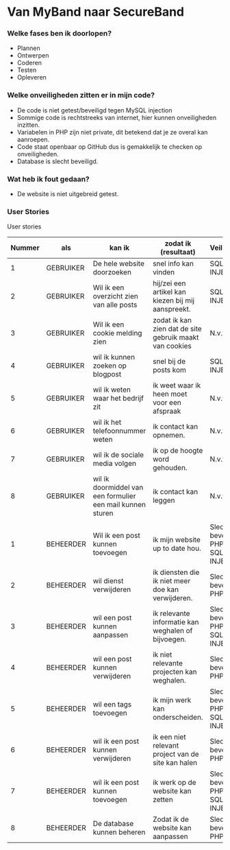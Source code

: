 # Van MyBand naar SecureBand
### Welke fases ben ik doorlopen?
- Plannen
- Ontwerpen
- Coderen
- Testen
- Opleveren


### Welke onveiligheden zitten er in mijn code?
- De code is niet getest/beveiligd tegen MySQL injection
- Sommige code is rechtstreeks van internet, hier kunnen onveiligheden inzitten.
- Variabelen in PHP zijn niet private, dit betekend dat je ze overal kan aanroepen.
- Code staat openbaar op GitHub dus is gemakkelijk te checken op onveiligheden.
- Database is slecht beveiligd.

### Wat heb ik fout gedaan?
- De website is niet uitgebreid getest.

### User Stories
 User stories

| Nummer | als       | kan ik                                                     | zodat ik  (resultaat)                                   | Veiligheid |
|--------|-----------|------------------------------------------------------------|---------------------------------------------------------|----------------|
| 1      | GEBRUIKER | De hele website doorzoeken                                 | snel info kan vinden                                    | SQL INJECTIE              |
| 2      | GEBRUIKER | Wil ik een overzicht zien van alle posts                   | hij/zei een artikel kan kiezen bij mij aanspreekt.      | SQL INJECTIE             |
| 3      | GEBRUIKER | Wil ik een cookie melding zien                             | zodat ik kan zien dat de site gebruik maakt van cookies | N.v.t              |
| 4      | GEBRUIKER | wil ik kunnen zoeken op blogpost                           | snel bij de posts kom                                   | SQL INJECTIE                |
| 5      | GEBRUIKER | wil ik weten waar het bedrijf zit                          | ik weet waar ik heen moet voor een afspraak             | N.v.t              |
| 6      | GEBRUIKER | wil ik het telefoonnummer weten                            | ik contact kan opnemen.                                 | N.v.t              |
| 7      | GEBRUIKER | wil ik de sociale media volgen                             | ik op de hoogte word gehouden.                          | N.v.t              |
| 8      | GEBRUIKER | wil ik doormiddel van een formulier een mail kunnen sturen | ik contact kan leggen                                   | N.v.t              |
|        |           |                                                            |                                                         |                |
| 1      | BEHEERDER | Wil ik een post kunnen toevoegen                           | ik mijn website up to date hou.                         | Slecht beveiligde PHP / SQL INJECTIE               |
| 2      | BEHEERDER | wil dienst verwijderen                                     | ik diensten die ik niet meer doe kan verwijderen.       | Slecht beveiligde PHP            |
| 3      | BEHEERDER | wil een post kunnen aanpassen                              | ik relevante informatie kan weghalen of bijvoegen.      | Slecht beveiligde PHP / SQL INJECTIE              |
| 4      | BEHEERDER | wil een post kunnen verwijderen                            | ik niet relevante projecten kan weghalen.               | Slecht beveiligde PHP             |
| 5      | BEHEERDER | wil een tags toevoegen                                     | ik mijn werk kan onderscheiden.                         | Slecht beveiligde PHP / SQL INJECTIE             |
| 6      | BEHEERDER | wil ik een post kunnen verwijderen                         | ik een niet relevant project van de site kan halen      | Slecht beveiligde PHP               |
| 7      | BEHEERDER | wil ik een post kunnen toevoegen                           | ik werk op de website kan zetten                        | Slecht beveiligde PHP  / SQL INJECTIE             |
| 8      | BEHEERDER | De database kunnen beheren                                 | Zodat ik de website kan aanpassen                       | Slecht beveiligde PHP              |
